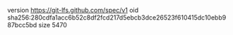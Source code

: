 version https://git-lfs.github.com/spec/v1
oid sha256:280cdfa1acc6b52c8df2fcd217d5ebcb3dce26523f610415dc10ebb987bcc5bd
size 5470
